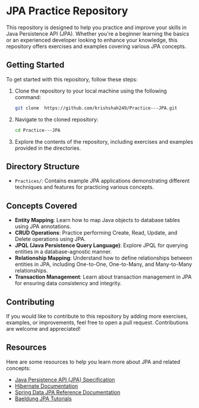 # JPA Practice Repository

This repository is designed to help you practice and improve your skills in Java Persistence API (JPA). Whether you're a beginner learning the basics or an experienced developer looking to enhance your knowledge, this repository offers exercises and examples covering various JPA concepts.

## Getting Started

To get started with this repository, follow these steps:

1. Clone the repository to your local machine using the following command:

    ```bash
    git clone  https://github.com/krishshah249/Practice---JPA.git
    ```

2. Navigate to the cloned repository:

    ```bash
    cd Practice---JPA
    ```

3. Explore the contents of the repository, including exercises and examples provided in the directories.

## Directory Structure

- `Practices/`: Contains example JPA applications demonstrating different techniques and features for practicing various concepts.

## Concepts Covered

- **Entity Mapping**: Learn how to map Java objects to database tables using JPA annotations.
- **CRUD Operations**: Practice performing Create, Read, Update, and Delete operations using JPA.
- **JPQL (Java Persistence Query Language)**: Explore JPQL for querying entities in a database-agnostic manner.
- **Relationship Mapping**: Understand how to define relationships between entities in JPA, including One-to-One, One-to-Many, and Many-to-Many relationships.
- **Transaction Management**: Learn about transaction management in JPA for ensuring data consistency and integrity.

## Contributing

If you would like to contribute to this repository by adding more exercises, examples, or improvements, feel free to open a pull request. Contributions are welcome and appreciated!

## Resources

Here are some resources to help you learn more about JPA and related concepts:

- [Java Persistence API (JPA) Specification](https://jcp.org/en/jsr/detail?id=338)
- [Hibernate Documentation](https://hibernate.org/orm/documentation/)
- [Spring Data JPA Reference Documentation](https://docs.spring.io/spring-data/jpa/docs/current/reference/html/)
- [Baeldung JPA Tutorials](https://www.baeldung.com/jpa)
